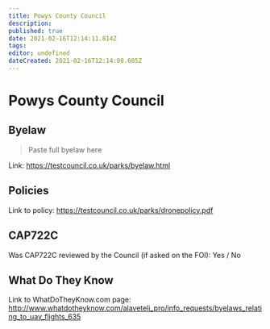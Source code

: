 ```yaml
---
title: Powys County Council
description: 
published: true
date: 2021-02-16T12:14:11.814Z
tags: 
editor: undefined
dateCreated: 2021-02-16T12:14:08.605Z
---
```


# Powys County Council


## Byelaw
> Paste full byelaw here

Link:
https://testcouncil.co.uk/parks/byelaw.html

## Policies
Link to policy:
https://testcouncil.co.uk/parks/dronepolicy.pdf

## CAP722C

Was CAP722C reviewed by the Council (if asked on the FOI): Yes / No

## What Do They Know

Link to WhatDoTheyKnow.com page:
http://www.whatdotheyknow.com/alaveteli_pro/info_requests/byelaws_relating_to_uav_flights_635

